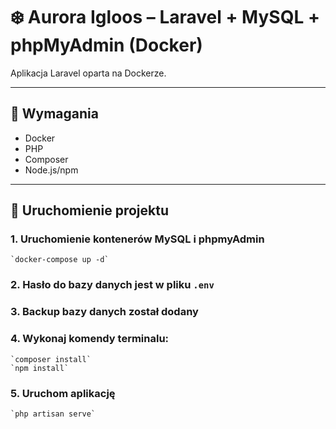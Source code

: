 # ❄️ Aurora Igloos – Laravel + MySQL + phpMyAdmin (Docker)

Aplikacja Laravel oparta na Dockerze.

---

## 🧰 Wymagania

- Docker
- PHP
- Composer
- Node.js/npm

---

## 🚀 Uruchomienie projektu

### 1. Uruchomienie kontenerów MySQL i phpmyAdmin
    `docker-compose up -d`

### 2. Hasło do bazy danych jest w pliku `.env`

### 3. Backup bazy danych został dodany

### 4. Wykonaj komendy terminalu:
    `composer install`  
    `npm install`

### 5. Uruchom aplikację
    `php artisan serve`